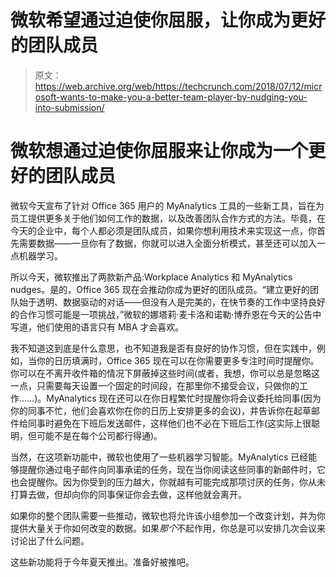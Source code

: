 # 微软希望通过迫使你屈服，让你成为更好的团队成员

> 原文：<https://web.archive.org/web/https://techcrunch.com/2018/07/12/microsoft-wants-to-make-you-a-better-team-player-by-nudging-you-into-submission/>

# 微软想通过迫使你屈服来让你成为一个更好的团队成员

微软今天宣布了针对 Office 365 用户的 MyAnalytics 工具的一些新工具，旨在为员工提供更多关于他们如何工作的数据，以及改善团队合作方式的方法。毕竟，在今天的企业中，每个人都必须是团队成员，如果你想利用技术来实现这一点，你首先需要数据——一旦你有了数据，你就可以进入全面分析模式，甚至还可以加入一点机器学习。

所以今天，微软推出了两款新产品:Workplace Analytics 和 MyAnalytics nudges。是的，Office 365 现在会推动你成为更好的团队成员。“建立更好的团队始于透明、数据驱动的对话——但没有人是完美的，在快节奏的工作中坚持良好的合作习惯可能是一项挑战，”微软的娜塔莉·麦卡洛和诺勒·博乔恩在今天的公告中写道，他们使用的语言只有 MBA 才会喜欢。

我不知道这到底是什么意思，也不知道我是否有良好的协作习惯，但在实践中，例如，当你的日历填满时，Office 365 现在可以在你需要更多专注时间时提醒你。你可以在不离开收件箱的情况下屏蔽掉这些时间(或者，我想，你可以总是忽略这一点，只需要每天设置一个固定的时间段，在那里你不接受会议，只做你的工作……)。MyAnalytics 现在还可以在你日程繁忙时提醒你将会议委托给同事(因为你的同事不忙，他们会喜欢你在你的日历上安排更多的会议)，并告诉你在起草邮件给同事时避免在下班后发送邮件，这样他们也不必在下班后工作(这实际上很聪明，但可能不是在每个公司都行得通)。

当然，在这项新功能中，微软也使用了一些机器学习智能。MyAnalytics 已经能够提醒你通过电子邮件向同事承诺的任务，现在当你阅读这些同事的新邮件时，它也会提醒你。因为你受到的压力越大，你就越有可能完成那项讨厌的任务，你从未打算去做，但却向你的同事保证你会去做，这样他就会离开。

如果你的整个团队需要一些推动，微软也将允许该小组参加一个改变计划，并为你提供大量关于你如何改变的数据。如果*那个*不起作用，你总是可以安排几次会议来讨论出了什么问题。

这些新功能将于今年夏天推出。准备好被推吧。